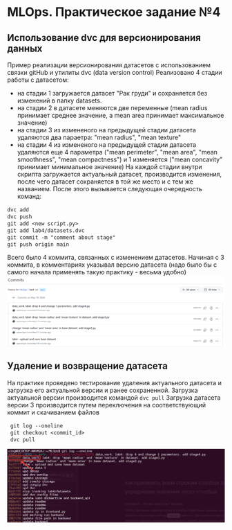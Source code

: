 # MLOps. Практическое задание №4
## Использование dvc для версионирования данных
Пример реализации версионирования датасетов с использованием связки gitHub и утилиты dvc (data version control)
Реализовано 4 стадии работы с датасетом:
- на стадии 1 загружается датасет "Рак груди" и сохраняется без изменений в папку datasets. 
- на стадии 2 в датасете меняются две переменные (mean radius принимает среднее значение, а mean area принимает максимальное значение)
- на стадии 3 из измененого на предыдущей стадии датасета удаляются два параетра: "mean radius", "mean texture"
- на стадии 4 из измененого на предыдущей стадии датасета удаляются еще 4 параметра ("mean perimeter", "mean area", "mean smoothness", "mean compactness") и 1 изменяется ("mean concavity" принимает минимальное значение)
На каждой стадии внутри скрипта загружается актуальный датасет, производится изменения, после чего датасет сохраняется в той же место и с тем же названием. После этого вызывается следующая очередность команд:
 ```
 dvc add
 dvc push
 git add <new script.py>
 git add lab4/datasets.dvc
 git commit -m "comment about stage"
 git push origin main
 ```
Всего было 4 коммита, связанных с изменением датасетов. Начиная с 3 коммита, в комментариях указывал версию датасета (надо было бы с самого начала применять такую практику - весьма удобно)
![Коммиты](images/commits_in_gh.png)


## Удаление и возвращение датасета
На практике проведено тестирование удаления актуального датасета и загрузка его актуальной версии и ранее сохраненной. 
Загрузка актуальной версии производится командой `dvc pull`
Загрузка датасета версии 3 производится путем переключения на соответствующий коммит и скачиванием файлов
```
 git log --oneline
 git checkout <commit_id>
 dvc pull
 ```
 ![Коммиты](images/commits.png)
